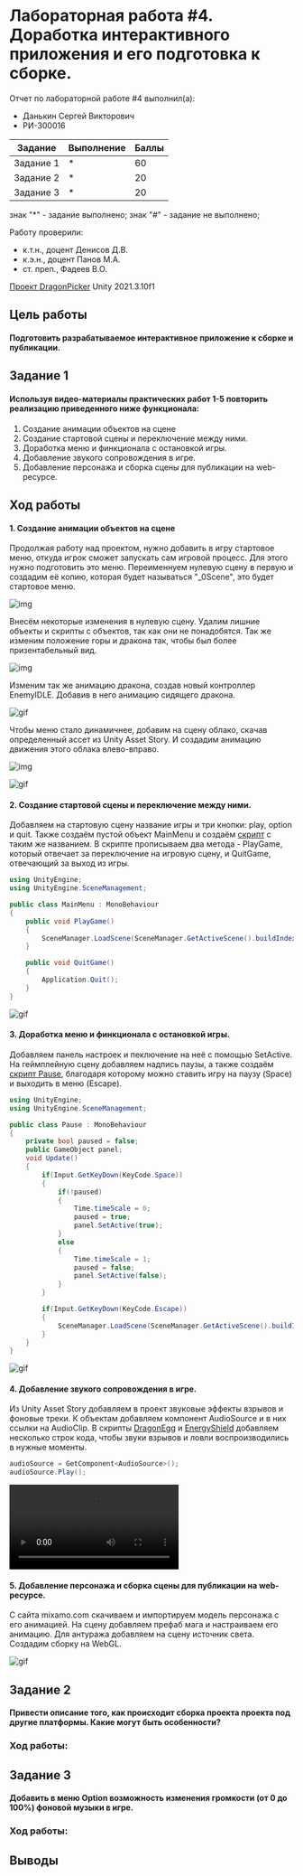 # Лабораторная работа #4. Доработка интерактивного приложения и его подготовка к сборке.
Отчет по лабораторной работе #4 выполнил(а):
- Данькин Сергей Викторович
- РИ-300016

| Задание | Выполнение | Баллы |
| ------ | ------ | ------ |
| Задание 1 | * | 60 |
| Задание 2 | * | 20 |
| Задание 3 | * | 20 |

знак "*" - задание выполнено; знак "#" - задание не выполнено;

Работу проверили:
- к.т.н., доцент Денисов Д.В.
- к.э.н., доцент Панов М.А.
- ст. преп., Фадеев В.О.

[Проект DragonPicker](https://github.com/S1GARETA/Dragon_Picker) Unity 2021.3.10f1

## Цель работы

#### Подготовить разрабатываемое интерактивное приложение к сборке и публикации.

## Задание 1

#### Используя видео-материалы практических работ 1-5 повторить реализацию приведенного ниже функционала:

1. Создание анимации объектов на сцене
2. Создание стартовой сцены и переключение между ними.
3. Доработка меню и финкционала с остановкой игры.
4. Добавление звукого сопровождения в игре.
5. Добавление персонажа и сборка сцены для публикации на web-ресурсе.

## Ход работы

#### 1. Создание анимации объектов на сцене

Продолжая работу над проектом, нужно добавить в игру стартовое меню, откуда игрок сможет запускать сам игровой процесс. Для этого нужно подготовить это меню. Переименнуем нулевую сцену в первую и создадим её копию, которая будет называться "_0Scene", это будет стартовое меню.

![img](https://github.com/S1GARETA/UnityLab4/blob/main/Demo%20files/Task1.1.jpg)

Внесём некоторые изменения в нулевую сцену. Удалим лишние объекты и скрипты с объектов, так как они не понадобятся. Так же изменим положение горы и дракона так, чтобы был более призентабельный вид.

![img](https://github.com/S1GARETA/UnityLab4/blob/main/Demo%20files/Task1.2.jpg)

Изменим так же анимацию дракона, создав новый контроллер EnemyIDLE. Добавив в него анимацию сидящего дракона.

![gif](https://github.com/S1GARETA/UnityLab4/blob/main/Demo%20files/1.1.gif)

Чтобы меню стало динамичнее, добавим на сцену облако, скачав определенный ассет из Unity Asset Story. И создадим анимацию движения этого облака влево-вправо.

![img](https://github.com/S1GARETA/UnityLab4/blob/main/Demo%20files/Task1.3.jpg)

![gif](https://github.com/S1GARETA/UnityLab4/blob/main/Demo%20files/1.2.gif)

#### 2. Создание стартовой сцены и переключение между ними.

Добавляем на стартовую сцену название игры и три кнопки: play, option и quit. Также создаём пустой объект MainMenu и создаём [скрипт](https://github.com/S1GARETA/Dragon_Picker/blob/main/DragonPicker/Assets/_Scripts/MainMenu.cs) с таким же названием. В скрипте прописываем два метода - PlayGame, который отвечает за переключение на игровую сцену, и QuitGame, отвечающий за выход из игры.

```cs
using UnityEngine;
using UnityEngine.SceneManagement;

public class MainMenu : MonoBehaviour
{
    public void PlayGame()
    {
        SceneManager.LoadScene(SceneManager.GetActiveScene().buildIndex + 1);
    }

    public void QuitGame()
    {
        Application.Quit();
    }
}
```

![gif](https://github.com/S1GARETA/UnityLab4/blob/main/Demo%20files/1.3.gif)

#### 3. Доработка меню и финкционала с остановкой игры.

Добавляем панель настроек и пеключение на неё с помощью SetActive.
На геймплейную сцену добавляем надпись паузы, а также создаём [скрипт Pause](https://github.com/S1GARETA/Dragon_Picker/blob/main/DragonPicker/Assets/_Scripts/Pause.cs), благодаря которому можно ставить игру на паузу (Space) и выходить в меню (Escape).

```cs
using UnityEngine;
using UnityEngine.SceneManagement;

public class Pause : MonoBehaviour
{
    private bool paused = false;
    public GameObject panel;
    void Update()
    {
        if(Input.GetKeyDown(KeyCode.Space))
        {
            if(!paused)
            {
                Time.timeScale = 0;
                paused = true;
                panel.SetActive(true);
            }
            else
            {
                Time.timeScale = 1;
                paused = false;
                panel.SetActive(false);
            }
        }

        if(Input.GetKeyDown(KeyCode.Escape))
        {
            SceneManager.LoadScene(SceneManager.GetActiveScene().buildIndex - 1);
        }
    }
}
```

![gif](https://github.com/S1GARETA/UnityLab4/blob/main/Demo%20files/1.4.gif)

#### 4. Добавление звукого сопровождения в игре.

Из Unity Asset Story добавляем в проект звуковые эффекты взрывов и фоновые треки. К объектам добавляем компонент AudioSource и в них ссылки на AudioClip.
В скрипты [DragonEgg](https://github.com/S1GARETA/Dragon_Picker/blob/main/DragonPicker/Assets/_Scripts/DragonEgg.cs) и [EnergyShield](https://github.com/S1GARETA/Dragon_Picker/blob/main/DragonPicker/Assets/_Scripts/EnergyShield.cs) добавляем несколько строк кода, чтобы звуки взрывов и ловли воспроизводились в нужные моменты.

```cs
audioSource = GetComponent<AudioSource>();
audioSource.Play();
```

![video](https://github.com/S1GARETA/UnityLab4/blob/main/Demo%20files/1.5.mkv)

#### 5. Добавление персонажа и сборка сцены для публикации на web-ресурсе.

С сайта mixamo.com скачиваем и импортируем модель персонажа с его анимацией. На сцену добавляем префаб мага и настраиваем его анимацию. Для антуража добавляем на сцену источник света.
Создадим сборку на WebGL.

![gif](https://github.com/S1GARETA/UnityLab4/blob/main/Demo%20files/1.6.gif)

## Задание 2
#### Привести описание того, как происходит сборка проекта проекта под другие платформы. Какие могут быть особенности?

### Ход работы:

## Задание 3
#### Добавить в меню Option возможность изменения громкости (от 0 до 100%) фоновой музыки в игре.

### Ход работы:

## Выводы
